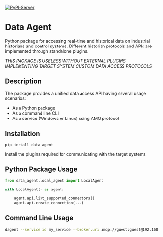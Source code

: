 [![PyPI-Server](https://img.shields.io/pypi/v/data-agent.svg)](https://pypi.org/project/data-agent/)


# Data Agent

Python package for accessing real-time and historical data on industrial historians and control systems.
Different historian protocols and APIs are implemented through standalone plugins.

*THIS PACKAGE IS USELESS WITHOUT EXTERNAL PLUGINS IMPLEMENTING TARGET SYSTEM CUSTOM DATA ACCESS PROTOCOLS*

## Description

The package provides a unified data access API having several usage scenarios:

* As a Python package
* As a command line CLI
* As a service (Windows or Linux) using AMQ protocol

## Installation

```commandline
pip install data-agent
```

Install the plugins required for communicating with the target systems

## Python Package Usage

```python
from data_agent.local_agent import LocalAgent

with LocalAgent() as agent:

    agent.api.list_supported_connectors()
    agent.api.create_connection(...)
```


## Command Line Usage

```bash
dagent --service.id my_service --broker.uri amqp://guest:guest@192.168.4.23/
```

